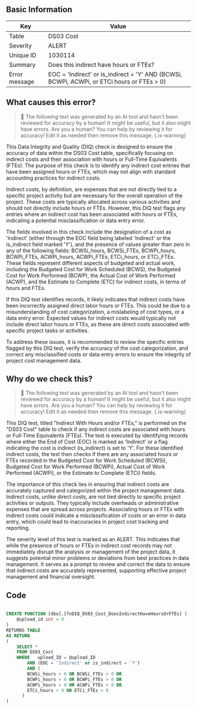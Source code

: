 ## Basic Information
| Key         | Value          |
|-------------|----------------|
| Table       | DS03 Cost |
| Severity    | ALERT |
| Unique ID   | 1030114   |
| Summary     | Does this indirect have hours or FTEs? |
| Error message | EOC = 'Indirect' or is_indirect = 'Y' AND (BCWSi, BCWPi, ACWPi, or ETCi hours or FTEs > 0) |

## What causes this error?

> :robot: The following text was generated by an AI tool and hasn't been reviewed for accuracy by a human! It might be useful, but it also might have errors. Are you a human? You can help by reviewing it for accuracy! Edit it as needed then remove this message.
{.is-warning}

This Data Integrity and Quality (DIQ) check is designed to ensure the accuracy of data within the DS03 Cost table, specifically focusing on indirect costs and their association with hours or Full-Time Equivalents (FTEs). The purpose of this check is to identify any indirect cost entries that have been assigned hours or FTEs, which may not align with standard accounting practices for indirect costs.

Indirect costs, by definition, are expenses that are not directly tied to a specific project activity but are necessary for the overall operation of the project. These costs are typically allocated across various activities and should not directly include hours or FTEs. However, this DIQ test flags any entries where an indirect cost has been associated with hours or FTEs, indicating a potential misclassification or data entry error.

The fields involved in this check include the designation of a cost as 'Indirect' (either through the EOC field being labeled 'Indirect' or the is_indirect field marked 'Y'), and the presence of values greater than zero in any of the following fields: BCWSi_hours, BCWSi_FTEs, BCWPi_hours, BCWPi_FTEs, ACWPi_hours, ACWPi_FTEs, ETCi_hours, or ETCi_FTEs. These fields represent different aspects of budgeted and actual work, including the Budgeted Cost for Work Scheduled (BCWS), the Budgeted Cost for Work Performed (BCWP), the Actual Cost of Work Performed (ACWP), and the Estimate to Complete (ETC) for indirect costs, in terms of hours and FTEs.

If this DIQ test identifies records, it likely indicates that indirect costs have been incorrectly assigned direct labor hours or FTEs. This could be due to a misunderstanding of cost categorization, a mislabeling of cost types, or a data entry error. Expected values for indirect costs would typically not include direct labor hours or FTEs, as these are direct costs associated with specific project tasks or activities.

To address these issues, it is recommended to review the specific entries flagged by this DIQ test, verify the accuracy of the cost categorization, and correct any misclassified costs or data entry errors to ensure the integrity of project cost management data.
## Why do we check this?

> :robot: The following text was generated by an AI tool and hasn't been reviewed for accuracy by a human! It might be useful, but it also might have errors. Are you a human? You can help by reviewing it for accuracy! Edit it as needed then remove this message.
{.is-warning}

This DIQ test, titled "Indirect With Hours and/or FTEs," is performed on the "DS03 Cost" table to check if any indirect costs are associated with hours or Full-Time Equivalents (FTEs). The test is executed by identifying records where either the End of Cost (EOC) is marked as 'Indirect' or a flag indicating the cost is indirect (is_indirect) is set to 'Y'. For these identified indirect costs, the test then checks if there are any associated hours or FTEs recorded in the Budgeted Cost for Work Scheduled (BCWSi), Budgeted Cost for Work Performed (BCWPi), Actual Cost of Work Performed (ACWPi), or the Estimate to Complete (ETCi) fields.

The importance of this check lies in ensuring that indirect costs are accurately captured and categorized within the project management data. Indirect costs, unlike direct costs, are not tied directly to specific project activities or outputs. They typically include overheads or administrative expenses that are spread across projects. Associating hours or FTEs with indirect costs could indicate a misclassification of costs or an error in data entry, which could lead to inaccuracies in project cost tracking and reporting.

The severity level of this test is marked as an ALERT. This indicates that while the presence of hours or FTEs in indirect cost records may not immediately disrupt the analysis or management of the project data, it suggests potential minor problems or deviations from best practices in data management. It serves as a prompt to review and correct the data to ensure that indirect costs are accurately represented, supporting effective project management and financial oversight.
## Code

```sql

CREATE FUNCTION [dbo].[fnDIQ_DS03_Cost_DoesIndirectHaveHoursOrFTEs] (
	@upload_id int = 0
)
RETURNS TABLE
AS RETURN
(
	SELECT * 
	FROM DS03_Cost
	WHERE 	upload_ID = @upload_ID
		AND (EOC = 'Indirect' or is_indirect = 'Y')
		AND (
        BCWSi_hours > 0 OR BCWSi_FTEs > 0 OR 
        BCWPi_hours > 0 OR BCWPi_FTEs > 0 OR 
        ACWPi_hours > 0 OR ACWPi_FTEs > 0 OR 
        ETCi_hours > 0 OR ETCi_FTEs > 0
      )
)
```
